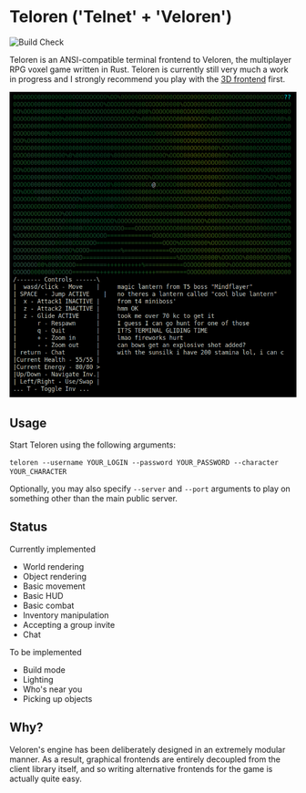 # Teloren ('Telnet' + 'Veloren')
![Build Check](https://github.com/zesterer/teloren/actions/workflows/rust.yml/badge.svg) 

Teloren is an ANSI-compatible terminal frontend to Veloren, the multiplayer RPG voxel game written in Rust.
Teloren is currently still very much a work in progress and I strongly recommend you play with the [3D frontend](https://www.veloren.net) first.

![alt text](misc/image.png "Teloren") 

## Usage

Start Teloren using the following arguments:

```
teloren --username YOUR_LOGIN --password YOUR_PASSWORD --character YOUR_CHARACTER
```

Optionally, you may also specify `--server` and `--port` arguments to play on something other than the main public server.

## Status

Currently implemented

- World rendering
- Object rendering
- Basic movement
- Basic HUD
- Basic combat 
- Inventory manipulation
- Accepting a group invite
- Chat

To be implemented

- Build mode
- Lighting
- Who's near you
- Picking up objects

## Why?

Veloren's engine has been deliberately designed in an extremely modular manner.
As a result, graphical frontends are entirely decoupled from the client library itself, and so writing alternative frontends for the game is actually quite easy.
 
